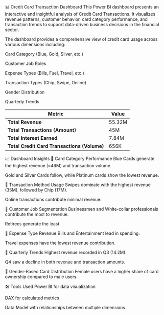 📊 Credit Card Transaction Dashboard
This Power BI dashboard presents an interactive and insightful analysis of Credit Card Transactions. It visualizes revenue patterns, customer behavior, card category performance, and transaction trends to support data-driven business decisions in the financial sector.


The dashboard provides a comprehensive view of credit card usage across various dimensions including:

Card Category (Blue, Gold, Silver, etc.)

Customer Job Roles

Expense Types (Bills, Fuel, Travel, etc.)

Transaction Types (Chip, Swipe, Online)

Gender Distribution

Quarterly Trends

| Metric                                      | Value  |
| ------------------------------------------- | ------ |
| **Total Revenue**                           | 55.32M |
| **Total Transactions (Amount)**             | 45M    |
| **Total Interest Earned**                   | 7.84M  |
| **Total Credit Card Transactions (Volume)** | 656K   |


📈 Dashboard Insights
🔹 Card Category Performance
Blue Cards generate the highest revenue (≈46M) and transaction volume.

Gold and Silver Cards follow, while Platinum cards show the lowest revenue.

🔹 Transaction Method Usage
Swipes dominate with the highest revenue (35M), followed by Chip (17M).

Online transactions contribute minimal revenue.

🔹 Customer Job Segmentation
Businessmen and White-collar professionals contribute the most to revenue.

Retirees generate the least.

🔹 Expense Type Revenue
Bills and Entertainment lead in spending.

Travel expenses have the lowest revenue contribution.

🔹 Quarterly Trends
Highest revenue recorded in Q3 (14.2M).

Q4 saw a decline in both revenue and transaction amounts.

🔹 Gender-Based Card Distribution
Female users have a higher share of card ownership compared to male users.

🛠️ Tools Used
Power BI for data visualization

DAX for calculated metrics

Data Model with relationships between multiple dimensions

